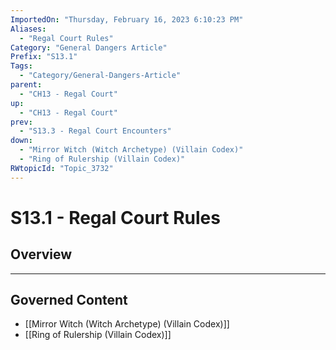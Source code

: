 ```yaml
---
ImportedOn: "Thursday, February 16, 2023 6:10:23 PM"
Aliases:
  - "Regal Court Rules"
Category: "General Dangers Article"
Prefix: "S13.1"
Tags:
  - "Category/General-Dangers-Article"
parent:
  - "CH13 - Regal Court"
up:
  - "CH13 - Regal Court"
prev:
  - "S13.3 - Regal Court Encounters"
down:
  - "Mirror Witch (Witch Archetype) (Villain Codex)"
  - "Ring of Rulership (Villain Codex)"
RWtopicId: "Topic_3732"
---
```

# S13.1 - Regal Court Rules
## Overview
---
## Governed Content
- [[Mirror Witch (Witch Archetype) (Villain Codex)]]
- [[Ring of Rulership (Villain Codex)]]

